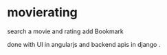 # movierating
search a movie and rating add Bookmark

done with UI in angularjs and backend apis in django .
